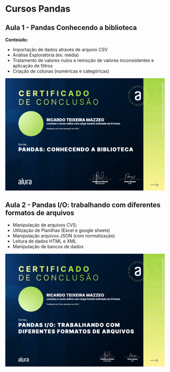 # Cursos Pandas

## Aula 1 - Pandas Conhecendo a biblioteca

**Conteúdo:**

- Importação de dados através de arquivo CSV
- Análise Exploratória (ex: média)
- Tratamento de valores nulos e remoção de valores inconsistentes e aplicação de filtros
- Criação de colunas (numéricas e categóricas)

![Imagem](certificados/certificado_pandas001.png)

## Aula 2 -  Pandas I/O: trabalhando com diferentes formatos de arquivos

- Manipulação de arquivos CVS;
- Utilização de Planilhas (Excel e google sheets)
- Manipulação arquivos JSON (com normalização)
- Leitura de dados HTML e XML
- Manipulação de bancos de dados

![Imagem](certificados/certificado_pandas002.png)

